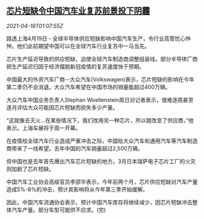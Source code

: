 <!--1618795864000-->
[芯片短缺令中国汽车业复苏前景投下阴霾](https://cn.reuters.com/article/china-car-chip-shortage-0419-idCNKBS2C602Z)
------

<div><i>2021-04-19T01:07:55Z</i></div><p>路透上海4月19日 - 全球半导体供应短缺影响中国汽车生产，令行业高管忧心忡忡。他们此前期望中国可以在全球汽车行业复苏中一马当先。</p><p>芯片生产延迟导致的供应短缺，迫使全球汽车制造商调整组装线。部分半导体厂商把生产延迟归因于经济摆脱新冠疫情的复苏速度快于预期。</p><p>中国最大的外资汽车厂商--大众汽车(Volkswagen)表示，芯片短缺的影响在今年第二季仍不会消退。大众汽车希望在中国市场的销量能超过400万辆。</p><p>大众汽车中国业务负责人Stephan Woellenstein周日对记者表示，很难逐周甚至逐月评估大众可能因芯片短缺而损失多少产量。</p><p>“这就像去灭火...在某些情况下，我们改用另一种芯片，所以就改变了供应商，”他表示。上海车展将于周一开幕。</p><p>在疫情给全球汽车行业造成严重冲击之际，中国给大众汽车和通用汽车等汽车制造商带来了一线希望。去年中国的汽车销量超过2,500万辆。</p><p>但中国也是去年首先爆出汽车芯片短缺的地方。3月日本瑞萨电子芯片工厂的火灾则加剧了芯片短缺。</p><p>中国汽车工业协会高级官员李邵华表示，今年前两个月，芯片供应短缺对汽车产量造成5%-8%的冲击，预计其影响将从今年第三季开始缓解。</p><p>因此，中国汽车流通协会表示，预计中国汽车库存将继续减少，因芯片短缺冲击整体汽车产量。部分车型可能供不应求。(完)</p>
